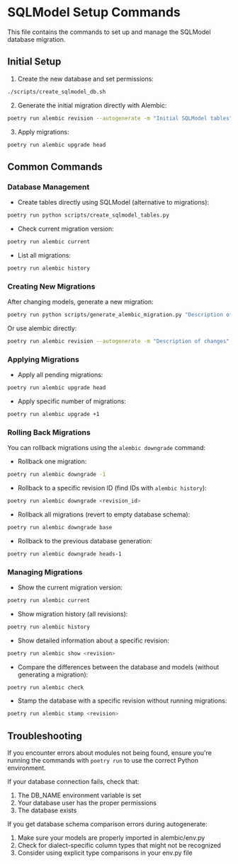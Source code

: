# SQLModel Setup Commands

This file contains the commands to set up and manage the SQLModel database migration.

## Initial Setup

1. Create the new database and set permissions:
```bash
./scripts/create_sqlmodel_db.sh
```

2. Generate the initial migration directly with Alembic:
```bash
poetry run alembic revision --autogenerate -m "Initial SQLModel tables"
```

3. Apply migrations:
```bash
poetry run alembic upgrade head
```

## Common Commands

### Database Management

- Create tables directly using SQLModel (alternative to migrations):
```bash
poetry run python scripts/create_sqlmodel_tables.py
```

- Check current migration version:
```bash
poetry run alembic current
```

- List all migrations:
```bash
poetry run alembic history
```

### Creating New Migrations

After changing models, generate a new migration:

```bash
poetry run python scripts/generate_alembic_migration.py "Description of changes"
```

Or use alembic directly:

```bash
poetry run alembic revision --autogenerate -m "Description of changes"
```

### Applying Migrations

- Apply all pending migrations:
```bash
poetry run alembic upgrade head
```

- Apply specific number of migrations:
```bash
poetry run alembic upgrade +1
```

### Rolling Back Migrations

You can rollback migrations using the `alembic downgrade` command:

- Rollback one migration:
```bash
poetry run alembic downgrade -1
```

- Rollback to a specific revision ID (find IDs with `alembic history`):
```bash
poetry run alembic downgrade <revision_id>
```

- Rollback all migrations (revert to empty database schema):
```bash
poetry run alembic downgrade base
```

- Rollback to the previous database generation:
```bash
poetry run alembic downgrade heads-1
```

### Managing Migrations

- Show the current migration version:
```bash
poetry run alembic current
```

- Show migration history (all revisions):
```bash
poetry run alembic history
```

- Show detailed information about a specific revision:
```bash
poetry run alembic show <revision>
```

- Compare the differences between the database and models (without generating a migration):
```bash
poetry run alembic check
```

- Stamp the database with a specific revision without running migrations:
```bash
poetry run alembic stamp <revision>
```

## Troubleshooting

If you encounter errors about modules not being found, ensure you're running the commands with `poetry run` to use the correct Python environment.

If your database connection fails, check that:
1. The DB_NAME environment variable is set
2. Your database user has the proper permissions
3. The database exists

If you get database schema comparison errors during autogenerate:
1. Make sure your models are properly imported in alembic/env.py
2. Check for dialect-specific column types that might not be recognized
3. Consider using explicit type comparisons in your env.py file